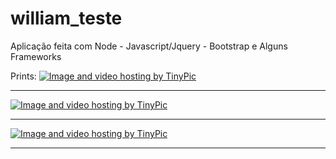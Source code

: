 # william_teste<br>
Aplicação feita com Node - Javascript/Jquery - Bootstrap e Alguns Frameworks<br>

Prints:
<a href="http://pt-br.tinypic.com?ref=34oo4qx" target="_blank"><img src="http://i65.tinypic.com/34oo4qx.jpg" border="0" alt="Image and video hosting by TinyPic"></a><hr>
<a href="http://pt-br.tinypic.com?ref=2s67ynl" target="_blank"><img src="http://i66.tinypic.com/2s67ynl.jpg" border="0" alt="Image and video hosting by TinyPic"></a><hr>
<a href="http://pt-br.tinypic.com?ref=20ubrz6" target="_blank"><img src="http://i65.tinypic.com/20ubrz6.jpg" border="0" alt="Image and video hosting by TinyPic"></a><hr>
